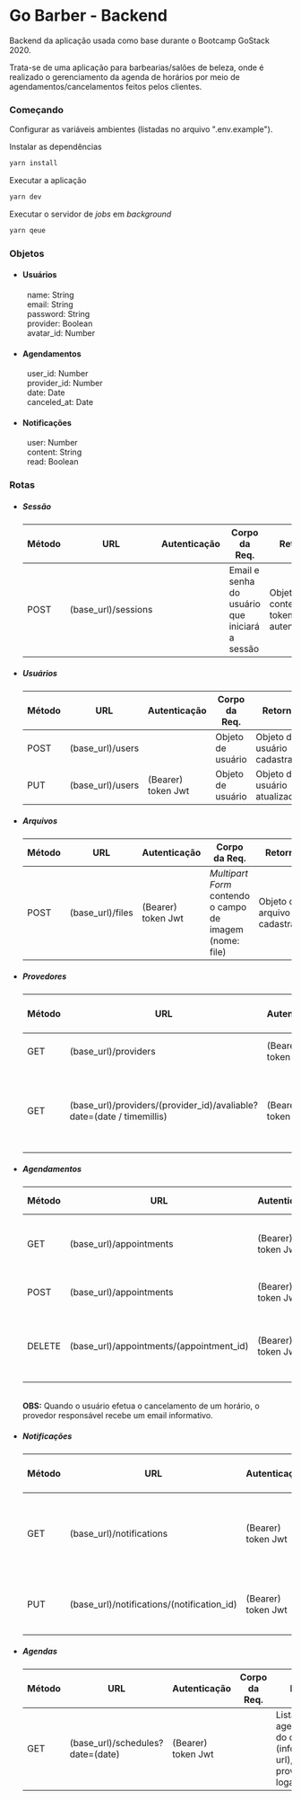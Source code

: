 <h1>Go Barber - Backend</h1>

<p>
  Backend da aplicação usada como base durante o Bootcamp GoStack 2020.
</p>
<p>
  Trata-se de uma aplicação para barbearias/salões de beleza, onde é realizado o gerenciamento da agenda de horários por meio de 
  agendamentos/cancelamentos feitos pelos clientes.
</p>

<h3>Começando</h3>

<p>Configurar as variáveis ambientes (listadas no arquivo ".env.example").</p>

<p>Instalar as dependências</p>

```sh
yarn install
```

<p>Executar a aplicação</p>

```sh
yarn dev
```

<p>Executar o servidor de <i>jobs</i> em <i>background</i></p>

```sh
yarn qeue
```

<h3>Objetos</h3>

<ul>
  <li>
    <h4>Usuários</h4>
    &nbsp; name: String <br />
    &nbsp; email: String <br />
    &nbsp; password: String <br />
    &nbsp; provider: Boolean <br />
    &nbsp; avatar_id: Number
  </li>
  
  <li>
    <h4>Agendamentos</h4>
    &nbsp; user_id: Number <br />
    &nbsp; provider_id: Number <br />
    &nbsp; date: Date <br />
    &nbsp; canceled_at: Date
  </li>
  
  <li>
    <h4>Notificações</h4>
    &nbsp; user: Number <br />
    &nbsp; content: String <br />
    &nbsp; read: Boolean
  </li>
</ul>

<h3>Rotas</h3>

<ul>
  <li>
    <h5>Sessão</h5>
    <table>
      <thead>
        <th>Método</th>
        <th>URL</th>
        <th>Autenticação</th>
        <th>Corpo da Req.</th>
        <th>Retorno</th>
      </thead>
      <tbody>
        <tr>
          <td>POST</td>
          <td>(base_url)/sessions</td>
          <td></td>
          <td>Email e senha do usuário que iniciará a sessão</td>
          <td>Objeto contendo token de autenticação</td>
        </tr>
      </tbody>
    </table>
  </li>
  
  <li>
    <h5>Usuários</h5>
    <table>
      <thead>
        <th>Método</th>
        <th>URL</th>
        <th>Autenticação</th>
        <th>Corpo da Req.</th>
        <th>Retorno</th>
      </thead>
      <tbody>
        <tr>
          <td>POST</td>
          <td>(base_url)/users</td>
          <td></td>
          <td>Objeto de usuário</td>
          <td>Objeto do usuário cadastrado</td>
        </tr>
        <tr>
          <td>PUT</td>
          <td>(base_url)/users</td>
          <td>(Bearer) token Jwt</td>
          <td>Objeto de usuário</td>
          <td>Objeto do usuário atualizado</td>
        </tr>
      </tbody>
    </table>
  </li>
  
  <li>
    <h5>Arquivos</h5>
    <table>
      <thead>
        <th>Método</th>
        <th>URL</th>
        <th>Autenticação</th>
        <th>Corpo da Req.</th>
        <th>Retorno</th>
      </thead>
      <tbody>
        <tr>
          <td>POST</td>
          <td>(base_url)/files</td>
          <td>(Bearer) token Jwt</td>
          <td><i>Multipart Form</i> contendo o campo de imagem (nome: file)</td>
          <td>Objeto do arquivo cadastrado</td>
        </tr>
      </tbody>
    </table>
  </li>
  
  <li>
    <h5>Provedores</h5>
    <table>
      <thead>
        <th>Método</th>
        <th>URL</th>
        <th>Autenticação</th>
        <th>Corpo da Req.</th>
        <th>Retorno</th>
      </thead>
      <tbody>
        <tr>
          <td>GET</td>
          <td>(base_url)/providers</td>
          <td>(Bearer) token Jwt</td>
          <td></td>
          <td>Lista de provedores de serviço</td>
        </tr>
        <tr>
          <td>GET</td>
          <td>(base_url)/providers/(provider_id)/avaliable?date=(date / timemillis)</td>
          <td>(Bearer) token Jwt</td>
          <td></td>
          <td>Lista de todos os horários do dia, para o provedor informado</td>
        </tr>
      </tbody>
    </table>
  </li>
  
  <li>
    <h5>Agendamentos</h5>
    <table>
      <thead>
        <th>Método</th>
        <th>URL</th>
        <th>Autenticação</th>
        <th>Corpo da Req.</th>
        <th>Retorno</th>
      </thead>
      <tbody>
        <tr>
          <td>GET</td>
          <td>(base_url)/appointments</td>
          <td>(Bearer) token Jwt</td>
          <td></td>
          <td>Lista de todos os agendamentos do usuário logado</td>
        </tr>
        <tr>
          <td>POST</td>
          <td>(base_url)/appointments</td>
          <td>(Bearer) token Jwt</td>
          <td>Objeto de agendamento</td>
          <td>Objeto do agendamento cadastrado</td>
        </tr>
        <tr>
          <td>DELETE</td>
          <td>(base_url)/appointments/(appointment_id)</td>
          <td>(Bearer) token Jwt</td>
          <td></td>
          <td>Objeto do agendamento deletado (atualiza o campo "canceled_at")</td>
        </tr>
      </tbody>
    </table>
    <br/>
    <span>
       <strong>OBS:</strong> Quando o usuário efetua o cancelamento de um horário, o provedor responsável recebe um email informativo.
    </span>
  </li>
  
  <li>
    <h5>Notificações</h5>
    <table>
      <thead>
        <th>Método</th>
        <th>URL</th>
        <th>Autenticação</th>
        <th>Corpo da Req.</th>
        <th>Retorno</th>
      </thead>
      <tbody>
        <tr>
          <td>GET</td>
          <td>(base_url)/notifications</td>
          <td>(Bearer) token Jwt</td>
          <td></td>
          <td>Lista de notificações de novos agendamentos, para o provedor logado</td>
        </tr>
        <tr>
          <td>PUT</td>
          <td>(base_url)/notifications/(notification_id)</td>
          <td>(Bearer) token Jwt</td>
          <td></td>
          <td>Objeto da notificação atualizada (atualiza o campo "read")</td>
        </tr>
      </tbody>
    </table>
  </li>
  
  <li>
    <h5>Agendas</h5>
    <table>
      <thead>
        <th>Método</th>
        <th>URL</th>
        <th>Autenticação</th>
        <th>Corpo da Req.</th>
        <th>Retorno</th>
      </thead>
      <tbody>
        <tr>
          <td>GET</td>
          <td>(base_url)/schedules?date=(date)</td>
          <td>(Bearer) token Jwt</td>
          <td></td>
          <td>Lista de agendamentos do dia (informado na url), para o provedor logado</td>
        </tr>
      </tbody>
    </table>
  </li>
</ul>

